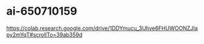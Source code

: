 # ai-650710159
https://colab.research.google.com/drive/1DDYmucu_3Uhve6FHUWOONZJIapy2mYqT#scrollTo=39ab359d
